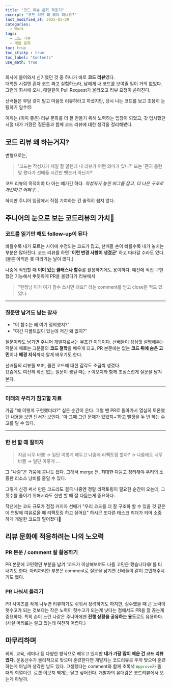 ```yaml
---
title: "코드 리뷰 문화 적응기"
excerpt: "코드 리뷰 왜 해야 하나요?"
last_modified_at: 2025-03-29
categories: 
  - Work
tags: 
  - 코드 리뷰
  - 개발 문화
toc: true
toc_sticky : true
toc_label: "Contents"
use_math: true
---
```


회사에 들어와서 신기했던 것 중 하나가 바로 **코드 리뷰**였다.  
대학원 시절엔 혼자 코드 짜고 실험하느라, 남에게 내 코드를 보여줄 일이 거의 없었다.  
그런데 회사에 오니, 매일같이 Pull Request가 올라오고 리뷰 요청이 쏟아진다.

선배들은 부담 갖지 말고 마음껏 리뷰하라고 하셨지만, 당시 나는 코드를 보고 조용히 눈팅하기 일쑤😞

이제는 (이미 좋은) 리뷰 문화를 더 잘 만들기 위해 노력하는 입장이 되었고, 갓 입사했던 시절 내가 가졌던 질문들과 함께 코드 리뷰에 대한 생각을 정리해봤다.

## 코드 리뷰 왜 하는거지?

변형으로는,
> '코드는 작성자가 제일 잘 알텐데 내 리뷰가 어떤 의미가 있나?' 또는 '괜히 틀린 말 했다가 선배들 시간만 뺏는거 아닌가?'


코드 리뷰의 목적이야 다 아는 얘기긴 하다. *작성자가 놓친 버그를 잡고, 더 나은 구조로 개선하고 어쩌구...*

하지만 주니어 입장에서 직접 기여하는 건 솔직히 쉽지 않다.


## 주니어의 눈으로 보는 코드리뷰의 가치👀

### 코드를 읽기만 해도 follow-up이 된다

바쁠수록 내가 모르는 사이에 수정되는 코드가 많고, 선배들 손이 빠를수록 내가 놓치는 부분은 많아진다.
코드 리뷰를 하면 **'이런 변경 사항이 생겼군'** 하고 따라갈 수라도 있다. (물론 아직은 못 따라가는 날이 많다.)

나중에 작업할 때 **이미 있는 클래스나 함수**를 활용하기에도 용이하다.
예전에 직접 구현했던 기능해서 뿌듯하게 PR을 올렸다가 리뷰에서
> "현정님 이거 여기 함수 쓰시면 돼요!"
라는 comment를 받고 close한 적도 있었다.

--- 

### 질문만 남겨도 남는 장사

- "이 함수는 왜 여기 정의했지?"
- "여긴 디폴트값이 있는데 저긴 왜 없지?"

질문이라도 남기면 주니어 개발자로서는 무조건 이득이다.
선배들이 성심껏 설명해주는 덕분에 때로는 그분들의 **코드 철학**을 배우게 되고, PR 본문에는 없는 **코드 뒤에 숨은 고민**이나 **배경 지식**까지 알게 배우기도 한다.

선배들의 리뷰를 보며, 클린 코드에 대한 감각도 조금씩 생겼다.  
요즘에도 여전히 확신 없는 질문이 생길 때는 `❓` 이모지와 함께 조심스럽게 질문을 남겨본다.

---

### 미래의 우리가 참고할 자료

가끔 "왜 이렇게 구현했더라?" 싶은 순간이 온다.
그럴 땐 PR로 돌아가서 열심히 토론했던 내용을 보면 단서가 보인다.
'아 그때 그런 문제가 있었지~'하고 뻘짓을 두 번 하는 수고를 덜 수 있다.

---

### 한 번 할 때 잘하자

> 지금 너무 바쁨 → 일단 이렇게 해두고 나중에 리팩토링 할까? → 나중에도 너무 바쁨 → 일단 이렇게 ...

그 "나중"은 가뭄에 콩나듯 왔다.
그래서 merge 전, 최대한 다듬고 정리해야 우리의 소중한 리소스 낭비를 줄일 수 있다.

그렇게 신경 써서 만든 코드라도 결국 나중엔 정말 리팩토링이 필요한 순간이 오는데, 그 횟수를 줄이기 위해서라도 한번 할 때 잘 다듬는게 중요하다.

작년에는 코드 규모가 점점 커지자 선배가 "우리 코드를 더 잘 구조화 할 수 있을 것 같은데 연말에 여유로울 때 리팩토링 하고 싶어요" 하시곤 또다른 태스크 리더가 되어 소중하게 개발한 코드와 멀어졌다🥲


## 리뷰 문화에 적응하려는 나의 노오력

### PR 본문 / comment 잘 활용하기
PR 본문에 고민했던 부분을 남겨 '코드가 이상해보여도 나름 고민은 했습니다😅'를 티내기도 한다.
아리까리한 부분은 comment로 질문을 남기면 선배들이 같이 고민해주시기도 했다.

### PR 나눠서 올리기
PR 사이즈를 작게 나누면 리뷰하기도 쉬워서 장려하기도 하지만, 실수했을 때 큰 노력이 헛수고가 되는 것보다는 작은 노력이 헛수고가 되는게 낫다는 점에서도 PR을 잘 끊는게 중요하다.
특히 손이 느린 나같은 주니어에겐 **진행 상황을 공유하는 용도**로도 유용하다.
(사실 머리로는 알고 있는데 여전히 어렵다.)


## 마무리하며

회의, 교육, 세미나 등 다양한 방식으로 배우고 있지만 **내가 가장 많이 배운 건 코드 리뷰였다.**
운동선수가 물리적으로 맞으며 훈련한다면 개발자는 코드리뷰로 뚜까 맞으며 훈련하는게 아닐까 생각한 날도 있다.
고생했다는 comment와 함께 초록색 <span style="color: green">`Approve`</span>가 뜰 때의 희열이란.
로켓 이모지 백개는 달고 싶어진다.
개발자의 유대감은 코드리뷰에서 오는게 아닐까.
